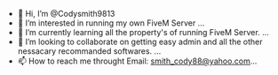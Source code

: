 - 👋 Hi, I’m @Codysmith9813
- 👀 I’m interested in running my own FiveM Server ...
- 🌱 I’m currently learning all the property's of running FiveM Server. ...
- 💞️ I’m looking to collaborate on getting easy admin and all the other nessacary recommanded softwares.  ...
- 📫 How to reach me throught Email: smith_cody88@yahoo.com...

<!---
Codysmith9813/Codysmith9813 is a ✨ special ✨ repository because its `README.md` (this file) appears on your GitHub profile.
You can click the Preview link to take a look at your changes.
--->
